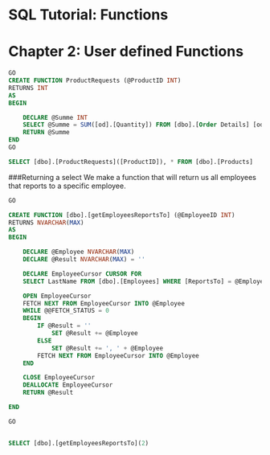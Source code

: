 # SQL Tutorial: Functions
# Chapter 2: User defined Functions

```sql
GO
CREATE FUNCTION ProductRequests (@ProductID INT)
RETURNS INT
AS
BEGIN

	DECLARE @Summe INT
	SELECT @Summe = SUM([od].[Quantity]) FROM [dbo].[Order Details] [od] WHERE ProductID = @ProductID
	RETURN @Summe
END
GO

SELECT [dbo].[ProductRequests]([ProductID]), * FROM [dbo].[Products]
```





###Returning a select
We make a function that will return us all employees that reports to a specific employee.
```sql
GO

CREATE FUNCTION [dbo].[getEmployeesReportsTo] (@EmployeeID INT)
RETURNS NVARCHAR(MAX)
AS
BEGIN

	DECLARE @Employee NVARCHAR(MAX)
	DECLARE @Result NVARCHAR(MAX) = ''

	DECLARE EmployeeCursor CURSOR FOR
	SELECT LastName FROM [dbo].[Employees] WHERE [ReportsTo] = @EmployeeID

	OPEN EmployeeCursor
	FETCH NEXT FROM EmployeeCursor INTO @Employee
	WHILE @@FETCH_STATUS = 0
	BEGIN
		IF @Result = ''
			SET @Result += @Employee
		ELSE
			SET @Result += ', ' + @Employee
		FETCH NEXT FROM EmployeeCursor INTO @Employee
	END

	CLOSE EmployeeCursor
	DEALLOCATE EmployeeCursor
	RETURN @Result

END

GO


SELECT [dbo].[getEmployeesReportsTo](2)
```
